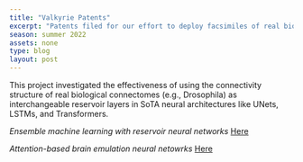 ```yaml
---
title: "Valkyrie Patents"
excerpt: "Patents filed for our effort to deploy facsimiles of real biological connectomes as interchangeable reservoirs in artifical neural networks."
season: summer 2022
assets: none
type: blog
layout: post
---
```


This project investigated the effectiveness of using the connectivity structure of real biological connectomes (e.g., Drosophila) as interchangeable reservoir layers in SoTA neural architectures like UNets, LSTMs, and Transformers.  

*Ensemble machine learning with reservoir neural networks* 
[Here](https://scholar.google.com/citations?view_op=view_citation&hl=en&user=WPewiKcAAAAJ&sortby=pubdate&citation_for_view=WPewiKcAAAAJ:vRqMK49ujn8C) 

*Attention-based brain emulation neural netowrks* 
[Here](https://scholar.google.com/citations?view_op=view_citation&hl=en&user=WPewiKcAAAAJ&sortby=pubdate&citation_for_view=WPewiKcAAAAJ:l7t_Zn2s7bgC)